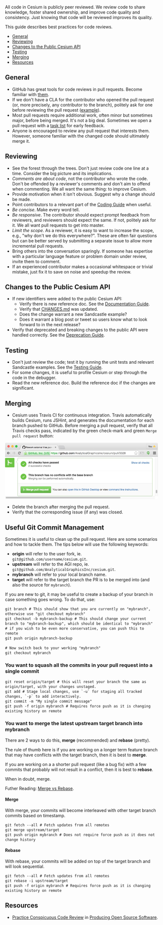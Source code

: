 

All code in Cesium is publicly peer reviewed.  We review code to share knowledge, foster shared ownership, and improve code quality and consistency.  Just knowing that code will be reviewed improves its quality.

This guide describes best practices for code reviews.

* [General](#general)
* [Reviewing](#reviewing)
* [Changes to the Public Cesium API](#changes-to-the-public-cesium-api)
* [Testing](#testing)
* [Merging](#merging)
* [Resources](#resources)

## General

* GitHub has great tools for code reviews in pull requests.  Become familiar with [them](https://help.github.com/articles/using-pull-requests/#reviewing-proposed-changes).
* If we don't have a CLA for the contributor who opened the pull request (or, more precisely, any contributor to the branch), politely ask for one before reviewing the pull request ([example](https://github.com/AnalyticalGraphicsInc/cesium/pull/2918#issuecomment-127805425)).
* Most pull requests require additional work, often minor but sometimes major, before being merged.  It's not a big deal.  Sometimes we open a pull request with a [task list](https://github.com/blog/1375%0A-task-lists-in-gfm-issues-pulls-comments) for early feedback.
* Anyone is encouraged to review any pull request that interests them.  However, someone familiar with the changed code should ultimately merge it.

## Reviewing

* See the forest through the trees.  Don't just review code one line at a time.  Consider the big picture and its implications.
* _Comments are about code_, not the contributor who wrote the code.  Don't be offended by a reviewer's comments and don't aim to offend when commenting.  We all want the same thing: to improve Cesium.
* Provide motivation when it isn't obvious.  Suggest why a change should be made.
* Point contributors to a relevant part of the [Coding Guide](../CodingGuide/README.md) when useful.
* _Be concise_.  Make every word tell.
* _Be responsive_.  The contributor should expect prompt feedback from reviewers, and reviewers should expect the same.  If not, politely ask for it.  We all want pull requests to get into master.
* _Limit the scope_.  As a reviewer, it is easy to want to increase the scope, e.g., "why don't we do this everywhere?".  These are often fair questions but can be better served by submitting a separate issue to allow more incremental pull requests.
* Bring others into the conversation sparingly.  If someone has expertise with a particular language feature or problem domain under review, invite them to comment.
* If an experienced contributor makes a occasional whitespace or trivial mistake, just fix it to save on noise and speedup the review.

## Changes to the Public Cesium API

* If new identifiers were added to the public Cesium API:
   * Verify there is new reference doc.  See the [Documentation Guide](../CodingGuide/README.md).
   * Verify that [CHANGES.md](../../../CHANGES.md) was updated.
   * Does the change warrant a new Sandcastle example?
   * Does it warrant a blog post or tweet so users know what to look forward to in the next release?
* Verify that deprecated and breaking changes to the public API were handled correctly.  See the [Deprecation Guide](../DeprecationGuide/README.md).

## Testing

* Don't just review the code; test it by running the unit tests and relevant Sandcastle examples.  See the [Testing Guide](../TestingGuide/README.md).
* For some changes, it is useful to profile Cesium or step through the code in the debugger.
* Read the new reference doc.  Build the reference doc if the changes are significant.

## Merging

* Cesium uses Travis CI for continuous integration.  Travis automatically builds Cesium, runs JSHint, and generates the documentation for each branch pushed to GitHub.  Before merging a pull request, verify that all Travis checks pass, indicated by the green check-mark and green `Merge pull request` button:

![](Travis.jpg)

* Delete the branch after merging the pull request.
* Verify that the corresponding issue (if any) was closed.

## Useful Git Commit Management

Sometimes it is useful to clean up the pull request. Here are some scenarios and how to tackle them.
The tips below will use the following keywords:
* **origin** will refer to the user fork, ie. `git@github.com/username/cesium.git`.
* **upstream** will refer to the AGI repo, ie. `git@github.com/AnalyticalGraphicsInc/cesium.git`.
* **mybranch** will refer to your local branch name.
* **target** will refer to the target branch the PR is to be merged into (and also the source for `mybranch`).

If you are new to git, it may be useful to create a backup of your branch in case something goes wrong.
To do that, use:
```
git branch # This should show that you are currently on "mybranch", otherwise use "git checkout mybranch"
git checkout -b mybranch-backup # This should change your current branch to "mybranch-backup", which should be identical to "mybranch"
# if you wish to be even more conservative, you can push this to remote
git push origin mybranch-backup

# Now switch back to your working "mybranch"
git checkout mybranch
```

### You want to squash all the commits in your pull request into a single commit

```
git reset origin/target # this will reset your branch the same as origin/target, with your changes unstaged.
git add # Stage local changes, use `-u` for staging all tracked changes, `-p` to add interactively.
git commit -m "My single commit message"
git push -f origin mybranch # Requires force push as it is changing existing history on remote
```

### You want to merge the latest upstream target branch into mybranch

There are 2 ways to do this, **merge** (recommended) and **rebase** (pretty).

The rule of thumb here is if you are working on a longer term feature branch that may have conflicts with the target branch, then it is best to **merge**.

If you are working on a a shorter pull request (like a bug fix) with a few commits that probably will not result in a conflict, then it is best to **rebase**.

When in doubt, merge.

Futher Reading: [Merge vs Rebase](https://www.derekgourlay.com/blog/git-when-to-merge-vs-when-to-rebase/).

#### Merge
With merge, your commits will become interleaved with other target branch commits based on timestamp. 
```
git fetch --all # Fetch updates from all remotes
git merge upstream/target
git push origin mybranch # Does not require force push as it does not change history
```

#### Rebase
With rebase, your commits will be added on top of the target branch and will look sequential.
```
git fetch --all # Fetch updates from all remotes
git rebase -i upstream/target
git push -f origin mybranch # Requires force push as it is changing existing history on remote
```

## Resources

* [Practice Conspicuous Code Review](http://producingoss.com/en/producingoss.html#code-review) in [Producing Open Source Software](http://producingoss.com/).
